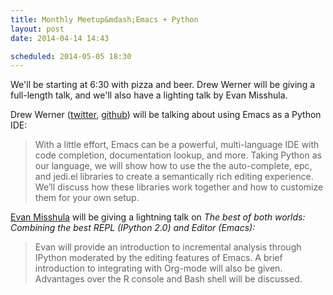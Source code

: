 ```yaml
---
title: Monthly Meetup&mdash;Emacs + Python
layout: post
date: 2014-04-14 14:43

scheduled: 2014-05-05 18:30
---
```


We'll be starting at 6:30 with pizza and beer. Drew Werner will be giving a full-length talk, and we'll also have a lighting talk by Evan Misshula.

Drew Werner ([twitter](https://twitter.com/wernerdrew), [github](https://github.com/wernerandrew)) will be talking about using Emacs as a Python IDE:

> With a little effort, Emacs can be a powerful, multi-language IDE with code completion, documentation lookup, and more. Taking Python as our language, we will show how to use the the auto-complete, epc, and jedi.el libraries to create a semantically rich editing experience. We’ll discuss how these libraries work together and how to customize them for your own setup.

[Evan Misshula](http://johnjayresearch.org/rec/) will be giving a lightning talk on *The best of both worlds: Combining the best  REPL (IPython 2.0) and Editor (Emacs):*

> Evan will provide an introduction to incremental analysis through IPython moderated by the editing features of Emacs. A brief introduction to integrating with Org-mode will also be given. Advantages over the R console and Bash shell will be discussed.
